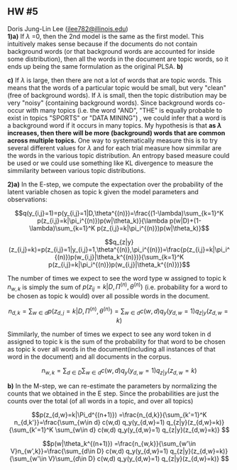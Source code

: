 ## HW #5 
Doris Jung-Lin Lee (jlee782@illinois.edu)  
__1)a)__ 
 If $\lambda$ =0, then the 2nd model is the same as the first model. This intuitively makes sense because if the documents do not contain background words (or that background words are accounted for inside some distribution), then all the words in the document are topic words, so it ends up being the same formulation as the original PLSA.
__b)__

__c)__ If $\lambda$ is large, then there are not a lot of words that are topic words. This means that the words of a particular topic would be small, but very "clean" (free of background words). If $\lambda$ is small, then the topic distribution may be very "noisy" (containing background words). Since background words co-occur with many topics (i.e. the word "AND", "THE" is equally probable to exist in topics "SPORTS" or "DATA MINING") , we could infer that a word is a background word if it occurs in many topics. My hypothesis is that __as $\lambda$ increases, then there will be more (background) words that are common across multiple topics.__ One way to systematically measure this is to try several different values for $\lambda$ and for each trial measure how simmilar are the words in the various topic distribution. An entropy based measure could be used or we could use something like KL divergence to measure the simmilarity between various topic distributions.



__2)a)__ 
In the E-step, we compute the expectation over the probability of the latent variable chosen as topic k given the model parameters and observations: 

$$q(y_{i,j}=1)=p(y_{i,j}=1|D,\theta^{(n)})=\frac{(1-\lambda)\sum_{k=1}^K p(z_{i,j}=k|\pi_i^{(n)})p(w|\theta_k)}{\lambda p(w|D)+(1-\lambda)\sum_{k=1}^K p(z_{i,j}=k|\pi_i^{(n)})p(w|\theta_k)}$$

$$q_{z|y}(z_{i,j}=k)=p(z_{i,j}=1|y_{i,j}=1,\theta^{(n)},\pi_i^{(n)})=\frac{p(z_{i,j}=k|\pi_i^{(n)})p(w_{i,j}|\theta_k^{(n)})}{\sum_{k=1}^K p(z_{i,j}=k|\pi_i^{(n)})p(w_{i,j}|\theta_k^{(n)})}$$

The number of times we expect to see the word type w assigned to topic k $n_{w,k}$ is simply the sum of $p(z_{ij}=k|D,\Pi^{(n)},\theta^{(n)})$ (i.e. probability for a word to be chosen as topic k would) over all possible words in the document.

$$n_{d,k} = \sum_{w \in d}p(z_{d,j}=k|D,\Pi^{(n)},\theta^{(n)})=\sum_{w \in d}c(w,d)q_y(y_{d,w}=1)q_{z|y}(z_{d,w}=k)$$

Simmilarly, the number of times we expect to see any word token in d assigned to topic k is the sum of the probability for that word to be chosen as topic k over all words in the document(including all instances of that word in the document) and all documents in the corpus. 

$$n_{w,k} = \sum_{d\in D} \sum_{w \in d}c(w,d)q_y(y_{d,w}=1)q_{z|y}(z_{d,w}=k)$$

__b)__ 
In the M-step, we can re-estimate the parameters by normalizing the counts that we obtained in the E step. Since the probabilities are just the counts over the total (of all words in a topic, and over all topics) 

$$p(z_{d,w}=k|\Pi_d^{(n+1)}) =\frac{n_{d,k}}{\sum_{k'=1}^K n_{d,k'}}=\frac{\sum_{w\in d} c(w,d) q_y(y_{d,w}=1) q_{z|y}(z_{d,w}=k)}{\sum_{k'=1}^K \sum_{w\in d} c(w,d) q_y(y_{d,w}=1) q_{z|y}(z_{d,w}=k)} $$

$$p(w|\theta_k^{(n+1)}) =\frac{n_{w,k}}{\sum_{w'\in V}n_{w',k}}=\frac{\sum_{d\in D} c(w,d) q_y(y_{d,w}=1) q_{z|y}(z_{d,w}=k)}{\sum_{w'\in V}\sum_{d\in D}  c(w,d) q_y(y_{d,w}=1) q_{z|y}(z_{d,w}=k)} $$
 